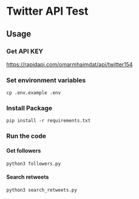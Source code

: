 # Twitter API Test

## Usage

### Get API KEY

https://rapidapi.com/omarmhaimdat/api/twitter154

### Set environment variables

```shell
cp .env.example .env
```

### Install Package

```shell
pip install -r requirements.txt
```

### Run the code

#### Get followers
    
```shell
python3 followers.py
```

#### Search retweets
    
```shell
python3 search_retweets.py
```